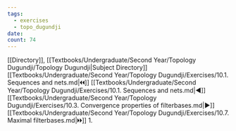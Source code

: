 ```yaml
---
tags:
  - exercises
  - topo_dugundji
date: 
count: 74
---
```

[[Directory]], [[Textbooks/Undergraduate/Second Year/Topology Dugundji/Topology Dugundji|Subject Directory]]
[[Textbooks/Undergraduate/Second Year/Topology Dugundji/Exercises/10.1. Sequences and nets.md|🞀🞀]] [[Textbooks/Undergraduate/Second Year/Topology Dugundji/Exercises/10.1. Sequences and nets.md|◀]] [[Textbooks/Undergraduate/Second Year/Topology Dugundji/Exercises/10.3. Convergence properties of filterbases.md|▶]] [[Textbooks/Undergraduate/Second Year/Topology Dugundji/Exercises/10.7. Maximal filterbases.md|🞂🞂]]
1. 